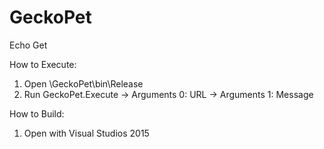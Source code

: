 # GeckoPet
Echo Get

How to Execute:

1. Open \GeckoPet\bin\Release
2. Run GeckoPet.Execute
	-> Arguments 0: URL
	-> Arguments 1: Message

How to Build:

1. Open with Visual Studios 2015

